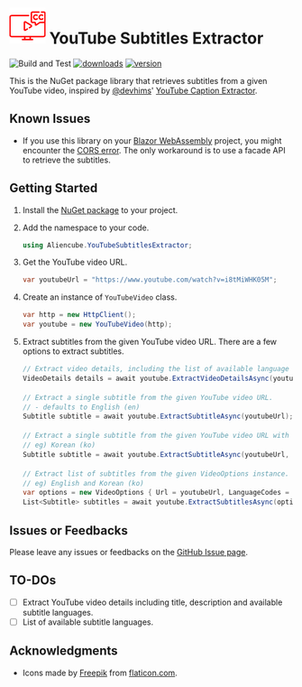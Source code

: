 # ![Icon](https://raw.githubusercontent.com/aliencube/youtube-subtitles-extractor/main/icons/YouTubeSubtitlesExtractor-64x64.png) YouTube Subtitles Extractor

![Build and Test](https://github.com/aliencube/youtube-subtitles-extractor/workflows/Build%20and%20Test/badge.svg) [![downloads](https://img.shields.io/nuget/dt/Aliencube.YouTubeSubtitlesExtractor.svg)](https://www.nuget.org/packages/Aliencube.YouTubeSubtitlesExtractor) [![version](https://img.shields.io/nuget/v/Aliencube.YouTubeSubtitlesExtractor.svg)](https://www.nuget.org/packages/Aliencube.YouTubeSubtitlesExtractor)

This is the NuGet package library that retrieves subtitles from a given YouTube video, inspired by [@devhims](https://github.com/devhims)' [YouTube Caption Extractor](https://github.com/devhims/youtube-caption-extractor).

## Known Issues

- If you use this library on your [Blazor WebAssembly](https://learn.microsoft.com/aspnet/core/blazor/hosting-models#blazor-webassembly) project, you might encounter the [CORS error](https://developer.mozilla.org/docs/Web/HTTP/CORS). The only workaround is to use a facade API to retrieve the subtitles.

## Getting Started

1. Install the [NuGet package](https://www.nuget.org/packages/Aliencube.YouTubeSubtitlesExtractor) to your project.
1. Add the namespace to your code.

    ```csharp
    using Aliencube.YouTubeSubtitlesExtractor;
    ```

1. Get the YouTube video URL.

    ```csharp
    var youtubeUrl = "https://www.youtube.com/watch?v=i8tMiWHK05M";
    ```

1. Create an instance of `YouTubeVideo` class.

    ```csharp
    var http = new HttpClient();
    var youtube = new YouTubeVideo(http);
    ```

1. Extract subtitles from the given YouTube video URL. There are a few options to extract subtitles.

    ```csharp
    // Extract video details, including the list of available language codes, from the given YouTube video URL.
    VideoDetails details = await youtube.ExtractVideoDetailsAsync(youtubeUrl);

    // Extract a single subtitle from the given YouTube video URL.
    // - defaults to English (en)
    Subtitle subtitle = await youtube.ExtractSubtitleAsync(youtubeUrl);

    // Extract a single subtitle from the given YouTube video URL with the specified language code.
    // eg) Korean (ko)
    Subtitle subtitle = await youtube.ExtractSubtitleAsync(youtubeUrl, "ko");

    // Extract list of subtitles from the given VideoOptions instance.
    // eg) English and Korean (ko)
    var options = new VideoOptions { Url = youtubeUrl, LanguageCodes = { "en", "ko" } };
    List<Subtitle> subtitles = await youtube.ExtractSubtitlesAsync(options);
    ```

## Issues or Feedbacks

Please leave any issues or feedbacks on the [GitHub Issue page](https://github.com/aliencube/youtube-subtitles-extractor/issues).

## TO-DOs

- [ ] Extract YouTube video details including title, description and available subtitle languages.
- [ ] List of available subtitle languages.

## Acknowledgments

- Icons made by [Freepik](https://www.flaticon.com/authors/freepik) from [flaticon.com](https://flaticon.com/).
